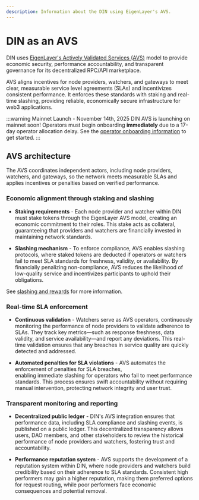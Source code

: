 ```yaml
---
description: Information about the DIN using EigenLayer's AVS.
---
```

# DIN as an AVS

DIN uses [EigenLayer's Actively Validated Services (AVS)](https://docs.eigencloud.xyz/products/eigenlayer/developers/concepts/avs-developer-guide) model to provide economic security, performance
accountability, and transparent governance for its decentralized RPC/API marketplace.

AVS aligns incentives for node providers, watchers, and gateways to meet clear, measurable service
level agreements (SLAs) and incentivizes consistent performance. It enforces these standards with
staking and real-time slashing, providing reliable, economically secure infrastructure for web3 applications.

:::warning Mainnet Launch - November 14th, 2025
DIN AVS is launching on mainnet soon! Operators must begin onboarding **immediately**
due to a 17-day operator allocation delay. See the
[operator onboarding information](./operator-onboarding/index.md) to get started.
:::

## AVS architecture

The AVS coordinates independent actors, including node providers, watchers, and gateways, so the network
meets measurable SLAs and applies incentives or penalties based on verified performance.

### Economic alignment through staking and slashing

- **Staking requirements** - Each node provider and watcher within DIN must stake tokens through the
    EigenLayer AVS model, creating an economic commitment to their roles.
    This stake acts as collateral, guaranteeing that providers and watchers are financially invested in maintaining network standards.

- **Slashing mechanism** - To enforce compliance, AVS enables slashing protocols, where staked tokens
    are deducted if operators or watchers fail to meet SLA standards for freshness, validity, or availability.
    By financially penalizing non-compliance, AVS reduces the likelihood of low-quality service and incentivizes participants to uphold their obligations.

See [slashing and rewards](slashing-and-rewards.md) for more information.

### Real-time SLA enforcement

- **Continuous validation** - Watchers serve as AVS operators, continuously monitoring the performance
    of node providers to validate adherence to SLAs.
    They track key metrics—such as response freshness, data validity, and service availability—and report any deviations.
    This real-time validation ensures that any breaches in service quality are quickly detected and addressed.

- **Automated penalties for SLA violations** - AVS automates the enforcement of penalties for SLA breaches,  
    enabling immediate slashing for operators who fail to meet performance standards.
    This process ensures swift accountability without requiring manual intervention, protecting network integrity and user trust.

### Transparent monitoring and reporting

- **Decentralized public ledger** - DIN's AVS integration ensures that performance data, including SLA
    compliance and slashing events, is published on a public ledger.
    This decentralized transparency allows users, DAO members, and other stakeholders to review the historical performance of node providers and watchers, fostering trust and accountability.

- **Performance reputation system** - AVS supports the development of a reputation system within DIN,
    where node providers and watchers build credibility based on their adherence to SLA standards.
    Consistent high performers may gain a higher reputation, making them preferred options for request routing, while poor performers face economic consequences and potential removal.
